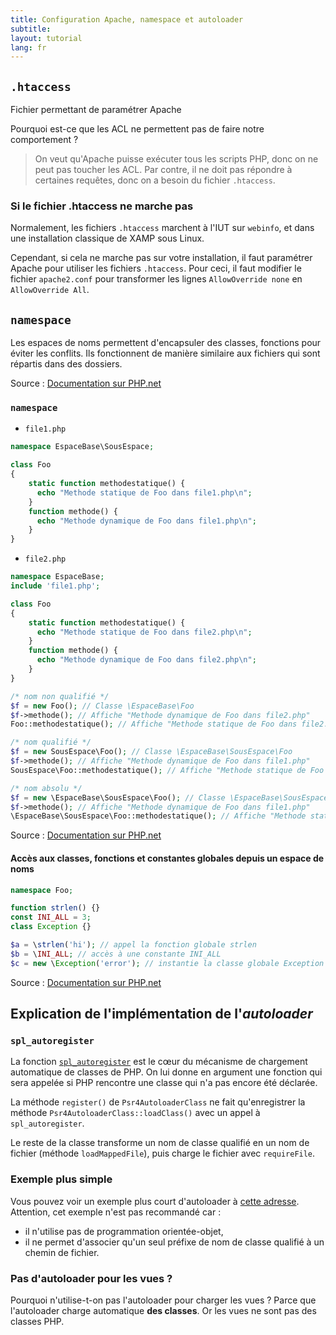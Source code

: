 ```yaml
---
title: Configuration Apache, namespace et autoloader
subtitle: 
layout: tutorial
lang: fr
---
```


## `.htaccess` 

Fichier permettant de paramétrer Apache

Pourquoi est-ce que les ACL ne permettent pas de faire notre comportement ?
  
> On veut qu'Apache puisse exécuter tous les scripts PHP, donc on ne peut pas toucher les ACL.
> Par contre, il ne doit pas répondre à certaines requêtes, donc on a besoin du fichier `.htaccess`.

### Si le fichier .htaccess ne marche pas

Normalement, les fichiers `.htaccess` marchent à l'IUT sur `webinfo`, et dans
une installation classique de XAMP sous Linux.

Cependant, si cela ne marche pas sur votre installation, il faut paramétrer
Apache pour utiliser les fichiers `.htaccess`. Pour ceci, il faut modifier le
fichier `apache2.conf` pour transformer les lignes `AllowOverride none` en
`AllowOverride All`.

## `namespace`

Les espaces de noms permettent d'encapsuler des classes, fonctions pour éviter
les conflits. Ils fonctionnent de manière similaire aux fichiers qui sont
répartis dans des dossiers.

Source : [Documentation sur PHP.net](https://www.php.net/manual/fr/language.namespaces.rationale.php)

### `namespace`


* `file1.php`

```php
namespace EspaceBase\SousEspace;

class Foo
{
    static function methodestatique() {
      echo "Methode statique de Foo dans file1.php\n";
    }
    function methode() {
      echo "Methode dynamique de Foo dans file1.php\n";
    }
}
```

* `file2.php`

```php
namespace EspaceBase;
include 'file1.php';

class Foo
{
    static function methodestatique() {
      echo "Methode statique de Foo dans file2.php\n";
    }
    function methode() {
      echo "Methode dynamique de Foo dans file2.php\n";
    }
}

/* nom non qualifié */
$f = new Foo(); // Classe \EspaceBase\Foo
$f->methode(); // Affiche "Methode dynamique de Foo dans file2.php"
Foo::methodestatique(); // Affiche "Methode statique de Foo dans file2.php"

/* nom qualifié */
$f = new SousEspace\Foo(); // Classe \EspaceBase\SousEspace\Foo
$f->methode(); // Affiche "Methode dynamique de Foo dans file1.php"
SousEspace\Foo::methodestatique(); // Affiche "Methode statique de Foo dans file1.php"

/* nom absolu */
$f = new \EspaceBase\SousEspace\Foo(); // Classe \EspaceBase\SousEspace\Foo
$f->methode(); // Affiche "Methode dynamique de Foo dans file1.php"
\EspaceBase\SousEspace\Foo::methodestatique(); // Affiche "Methode statique de Foo dans file1.php"
```

Source : [Documentation sur PHP.net](https://www.php.net/manual/fr/language.namespaces.basics.php)

#### Accès aux classes, fonctions et constantes globales depuis un espace de noms

```php
namespace Foo;

function strlen() {}
const INI_ALL = 3;
class Exception {}

$a = \strlen('hi'); // appel la fonction globale strlen
$b = \INI_ALL; // accès à une constante INI_ALL
$c = new \Exception('error'); // instantie la classe globale Exception
```

Source : [Documentation sur PHP.net](https://www.php.net/manual/fr/language.namespaces.basics.php)

<!-- ### `use` 

use 

use as -->

## Explication de l'implémentation de l'*autoloader* 

### `spl_autoregister`

La fonction 
[`spl_autoregister`](https://www.php.net/manual/fr/function.spl-autoload-register.php)
est le cœur du mécanisme de chargement automatique de classes de PHP. On lui donne en argument 
une fonction qui sera appelée si PHP rencontre une classe qui n'a pas encore été déclarée.

La méthode `register()` de `Psr4AutoloaderClass` ne fait qu'enregistrer la
méthode `Psr4AutoloaderClass::loadClass()` avec un appel à `spl_autoregister`.

Le reste de la classe transforme un nom de classe qualifié en un nom de
fichier (méthode `loadMappedFile`), puis charge le fichier avec `requireFile`.

### Exemple plus simple

Vous pouvez voir un exemple plus court d'autoloader à [cette adresse](https://github.com/php-fig/fig-standards/blob/master/accepted/PSR-4-autoloader-examples.md#closure-example). 
Attention, cet exemple n'est pas recommandé car :
* il n'utilise pas de programmation orientée-objet,
* il ne permet d'associer qu'un seul préfixe de nom de classe qualifié à un chemin de fichier.

### Pas d'autoloader pour les vues ?

Pourquoi n'utilise-t-on pas l'autoloader pour charger les vues ? Parce que
l'autoloader charge automatique **des classes**. Or les vues ne sont pas des
classes PHP.